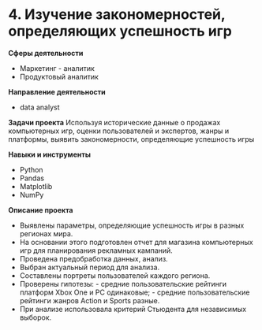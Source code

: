# 4. Изучение закономерностей, определяющих успешность игр
   
   **Сферы деятельности**
   - Маркетинг - аналитик
   - Продуктовый аналитик
     
   **Направление деятельности**
   - data analyst
     
   **Задачи проекта**
Используя исторические данные о продажах компьютерных игр, оценки пользователей и экспертов, жанры и платформы, выявить закономерности, определяющие успешность игры 


  **Навыки и инструменты**
  - Python
  - Pandas
  - Matplotlib
  - NumPy

  **Описание проекта**
  
  - Выявлены параметры, определяющие успешность игры в разных регионах мира.
  - На основании этого подготовлен отчет для магазина компьютерных игр для планирования рекламных кампаний.
  - Проведена предобработка данных, анализ.
  - Выбран актуальный период для анализа. 
  - Составлены портреты пользователей каждого региона.
  - Проверены гипотезы:
           -  средние пользовательские рейтинги платформ Xbox One и PC одинаковые;
           -  средние пользовательские рейтинги жанров Action и Sports разные.
  - При анализе использовала критерий Стьюдента для независимых выборок.

